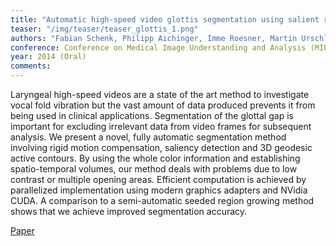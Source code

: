 ```yaml
---
title: "Automatic high-speed video glottis segmentation using salient regions and 3D geodesic active contours"
teaser: "/img/teaser/teaser_glottis_1.png"
authors: "Fabian Schenk, Philipp Aichinger, Imme Roesner, Martin Urschler, Horst Bischof"
conference: Conference on Medical Image Understanding and Analysis (MIUA) 2014
year: 2014 (Oral)
comments: 
---
```


Laryngeal high-speed videos are a state of the art method to investigate vocal fold vibration but the vast amount of data produced prevents it from being used in clinical applications. Segmentation of the glottal gap is important for excluding irrelevant data from video frames for subsequent analysis. We present a novel, fully automatic segmentation method involving rigid motion compensation, saliency detection and 3D geodesic active contours. By using the whole color information and establishing spatio-temporal volumes, our method deals with problems due to low contrast or multiple opening areas. Efficient computation is achieved by parallelized implementation using modern graphics adapters and NVidia CUDA. A comparison to a semi-automatic seeded region growing method shows that we achieve improved segmentation accuracy.


[Paper](/_files/schenk_miua_2014.pdf)

